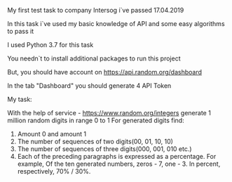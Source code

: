 My first test task to company Intersog i`ve passed 17.04.2019

In this task i`ve used my basic knowledge of API and some easy algorithms to pass it

I used Python 3.7 for this task

You needn`t to install additional packages to run this project

But, you should have account on https://api.random.org/dashboard

In the tab "Dashboard" you should generate 4 API Token


My task:

With the help of service  - https://www.random.org/integers generate 1 million random digits in range 0 to 1
For generated digits find:
1. Amount 0 and amount 1
2. The number of sequences of two digits(00, 01, 10, 10)
3. The number of sequences of three digits(000, 001, 010 etc.)
4. Each of the preceding paragraphs is expressed as a percentage. For example,
Of the ten generated numbers, zeros - 7, one - 3. In percent, respectively, 70% / 30%.



